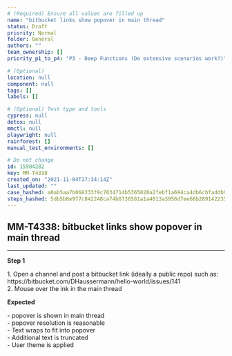 ```yaml
---
# (Required) Ensure all values are filled up
name: "bitbucket links show popover in main thread"
status: Draft
priority: Normal
folder: General
authors: ""
team_ownership: []
priority_p1_to_p4: "P3 - Deep Functions (Do extensive scenarios work?)"

# (Optional)
location: null
component: null
tags: []
labels: []

# (Optional) Test type and tools
cypress: null
detox: null
mmctl: null
playwright: null
rainforest: []
manual_test_environments: []

# Do not change
id: 15984282
key: MM-T4338
created_on: "2021-11-04T17:34:14Z"
last_updated: ""
case_hashed: a0ab5aa7b068333f9c7034714b5365020a2febf1a694ca4db6cbfaddb9585bc813eff9489a3207008bd5616d346c05c5
steps_hashed: 5db5b8e977c842248ca74b0736581a1a4013a3956d7ee66b2891422359ccf206018aee1b68bb26464019ff2001f15381
---
```


<!-- (Auto-generated) Based on frontmatter's "key" and "name" -->

## MM-T4338: bitbucket links show popover in main thread

---

**Step 1**

1\. Open a channel and post a bitbucket link (ideally a public repo) such as: https\://bitbucket.com/DHaussermann/hello-world/issues/141\
2\. Mouse over the ink in the main thread

**Expected**

\- popover is shown in main thread\
\- popover resolution is reasonable\
\- Text wraps to fit into popover\
\- Additional text is truncated\
\- User theme is applied
